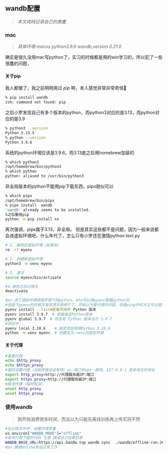 ## **wandb配置**
> *本文纯纯记录自己的愚蠢*

### mac
> *具体环境 macos  python3.9.6  wandb,version 0.21.0*

确实是很久没用mac写python了，实习的时候都是用的win学习的，所以犯了一些很蠢的问题，

#### **关于pip**

我人都傻了，我之前明明用过 *pip* 啊，本人感觉非常非常奇怪🤔
```zsh
% pip install wandb
zsh: command not found: pip
```
之后小罗发现自己有多个版本的python，而python3对应的是3.13，而python对应的是3.9
```zsh
% python3 --version
Python 3.13.5
% python --version
Python 3.9.6
```
系统的python环境应该是3.9.6，而3.13是之后用homebrew加装的
```zsh
% which python3
/opt/homebrew/bin/python3
% which python
python: aliased to /usr/bin/python3
```
非全局版本的python不能用pip下载东西，pipx貌似可以
```zsh
% which pipx
/opt/homebrew/bin/pipx
% pipx install  wandb
'wandb' already seems to be installed.
%之后要用pip
python -m pip install xx
```
再次强调，pipx属于3.13，非全局。
但是其实这些都不是问题，因为一般来说都会进虚拟环境吧，什么年代了，怎么只有小罗还在激情python text.py

```zsh
# 1. 删除旧虚拟环境（如果有）
rm -rf myenv

# 2. 创建新虚拟环境
python3 -m venv myenv

# 3. 激活
source myenv/bin/activate

#4.用完之后记得关
deactivate

#ps:进了虚拟环境得用环境下的python，btw可以用pyenv管理python包
#但是下pyenv的时候又发现清华源用不了，开始以为是代理的问题，但是ping中科大又可以真实奇怪
pyenv install --list#查看可用的 Python 版本
pyenv install 3.9.7  # 安装指定Python版本
pyenv global 3.9.7  # 将全局 Python 版本设为 3.9.7
#项目中
pyenv local 3.10.6    # 指定项目使用Python 3.10.6
python -m venv myenv  # 创建名为.venv的虚拟环境
```



#### 关于代理
```zsh
#查看代理
echo $http_proxy
echo $https_proxy
#临时设置代理（当前终端会话有效）ps:端口和vpn一致哈，127.0.0.1 是本地主机地址
export http_proxy=http://代理服务器IP:端口
export https_proxy=http://代理服务器IP:端口
#取消代理（临时取消）
unset http_proxy
unset https_proxy

```

### 使用wandb
> 刚开始浪费很多时间，而且以为只能先离线训练再上传实则不然
```zsh
#在训练文件中，设置环境变量
os.environ["WANDB_MODE"]="offline"
#命令行跑下面的代码 注意 换成自己结果目录
WANDB_BASE_URL=https://api.bandw.top wandb sync  ./wandb/offline-run-20250729_210116-wds9z56w 
#ps:换成online依旧正常工作
```

